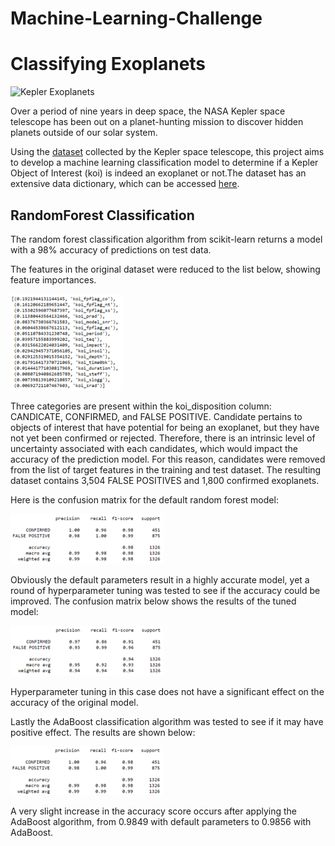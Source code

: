 # Machine-Learning-Challenge

# Classifying Exoplanets

 ![Kepler Exoplanets](/images/Exoplanets.png)

Over a period of nine years in deep space, the NASA Kepler space telescope has been out on a planet-hunting mission to discover hidden planets outside of our solar system.

Using the [dataset](https://www.kaggle.com/nasa/kepler-exoplanet-search-results) collected by the Kepler space telescope, this project aims to develop a machine learning classification model to determine if a Kepler Object of Interest (koi) is indeed an exoplanet or not.The dataset has an extensive data dictionary, which can be accessed [here](https://exoplanetarchive.ipac.caltech.edu/docs/API_kepcandidate_columns.html).

## RandomForest Classification

The random forest classification algorithm from scikit-learn returns a model with a 98% accuracy of predictions on test data.

The features in the original dataset were reduced to the list below, showing feature importances.

![Random Forest Feature Importances](/images/FeatureImportances.png)

Three categories are present within the koi_disposition column: CANDICATE, CONFIRMED, and FALSE POSITIVE. Candidate pertains to objects of interest that have potential for being an exoplanet, but they have not yet been confirmed or rejected. Therefore, there is an intrinsic level of uncertainty associated with each candidates, which would impact the accuracy of the prediction model. For this reason, candidates were removed from the list of target features in the training and test dataset. The resulting dataset contains 3,504 FALSE POSITIVES and 1,800 confirmed exoplanets.

Here is the confusion matrix for the default random forest model:

![Confusion Matrix With Default Parameters](/images/ConfusionMatrixDefaultParameters.png)

Obviously the default parameters result in a highly accurate model, yet a round of hyperparameter tuning was tested to see if the accuracy could be improved. The confusion matrix below shows the results of the tuned model:

![Confusion Matrix With Tuned Parameters](/images/ConfusionMatrixHypertunedParameters.png)

Hyperparameter tuning in this case does not have a significant effect on the accuracy of the original model.

Lastly the AdaBoost classification algorithm was tested to see if it may have positive effect. The results are shown below:

![Confusion Matrix With Boosted Parameters](/images/ConfusionMatrixAdaBoost.png)

A very slight increase in the accuracy score occurs after applying the AdaBoost algorithm, from 0.9849 with default parameters to 0.9856 with AdaBoost.